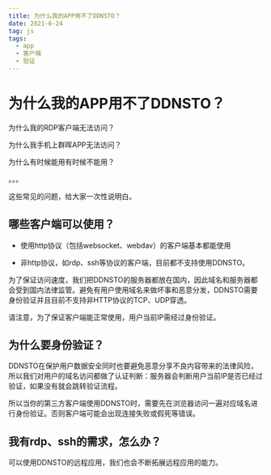 ```yaml
---
title: 为什么我的APP用不了DDNSTO？
date: 2021-6-24
tag: js
tags: 
  - app
  - 客户端
  - 验证 
---
```


# 为什么我的APP用不了DDNSTO？

为什么我的RDP客户端无法访问？

为什么我手机上群晖APP无法访问？

为什么有时候能用有时候不能用？

。。。

这些常见的问题，给大家一次性说明白。

## 哪些客户端可以使用？

- 使用http协议（包括websocket、webdav）的客户端基本都能使用

- 非http协议，如rdp、ssh等协议的客户端，目前都不支持使用DDNSTO。

为了保证访问速度，我们把DDNSTO的服务器都放在国内，因此域名和服务器都会受到国内法律监管。避免有用户使用域名来做坏事和恶意分发，DDNSTO需要身份验证并且目前不支持非HTTP协议的TCP、UDP穿透。

请注意，为了保证客户端能正常使用，用户当前IP需经过身份验证。


## 为什么要身份验证？

DDNSTO在保护用户数据安全同时也要避免恶意分享不良内容带来的法律风险，所以我们对用户的域名访问都做了认证判断：服务器会判断用户当前IP是否已经过验证，如果没有就会跳转验证流程。

所以当你的第三方客户端使用DDNSTO时，需要先在浏览器访问一遍对应域名进行身份验证。否则客户端可能会出现连接失败或假死等错误。

## 我有rdp、ssh的需求，怎么办？

可以使用DDNSTO的远程应用，我们也会不断拓展远程应用的能力。